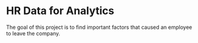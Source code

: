 # HR Data for Analytics

The goal of this project is to find important factors that caused an employee to leave the company.
